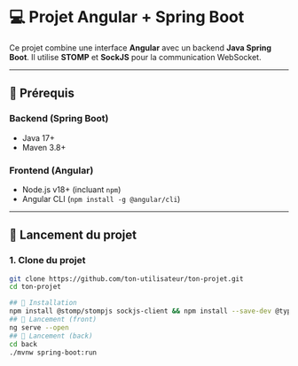 # 💻 Projet Angular + Spring Boot

Ce projet combine une interface **Angular** avec un backend **Java Spring Boot**. Il utilise **STOMP** et **SockJS** pour la communication WebSocket.

---

## 🧰 Prérequis

### Backend (Spring Boot)
- Java 17+
- Maven 3.8+

### Frontend (Angular)
- Node.js v18+ (incluant `npm`)
- Angular CLI (`npm install -g @angular/cli`)

---

## 🚀 Lancement du projet

### 1. Clone du projet

```bash
git clone https://github.com/ton-utilisateur/ton-projet.git
cd ton-projet

## 🚀 Installation
npm install @stomp/stompjs sockjs-client && npm install --save-dev @types/sockjs-client
## 🚀 Lancement (front)
ng serve --open
## 🚀 Lancement (back)
cd back
./mvnw spring-boot:run